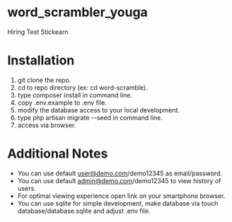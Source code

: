 # word_scrambler_youga
Hiring Test Stickearn

# Installation
1. git clone the repo.
2. cd to repo directory (ex: cd word-scramble).
3. type composer install in command line.
4. copy .env.example to .env file.
5. modify the database access to your local development.
6. type php artisan migrate --seed in command line.
7. access via browser.

# Additional Notes
- You can use default user@demo.com/demo12345 as email/password.
- You can use default admin@demo.com/demo12345 to view history of users.
- For optimal viewing experience open link on your smartphone browser.
- You can use sqlite for simple development, make database via touch database/database.sqlite and adjust .env file.
